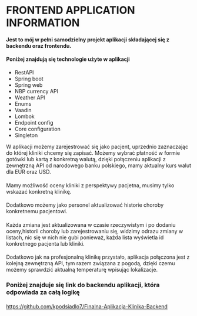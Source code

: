 # FRONTEND APPLICATION INFORMATION
#### Jest to mój w pełni samodzielny projekt aplikacji składającej się z backendu oraz frontendu.

#### Poniżej znajdują się technologie użyte w aplikacji
* RestAPI 
* Spring boot
* Spring web
* NBP currency API
* Weather API
* Enums
* Vaadin
* Lombok
* Endpoint config
* Core configuration
* Singleton

W aplikacji możemy zarejestrować się jako pacjent, uprzednio zaznaczając do której kliniki
chcemy się zapisać. Możemy wybrać płatność w formie gotówki lub kartą z konkretną walutą, 
dzięki połączeniu aplikacji z zewnętrzną API od narodowego banku polskiego, mamy aktualny 
kurs walut dla EUR oraz USD. 
####
Mamy możliwość oceny kliniki z perspektywy pacjetna, musimy tylko wskazać konkretną klinikę.
####
Dodatkowo możemy jako personel aktualizować historie choroby konkretnemu pacjentowi.
####
Każda zmiana jest aktualizowana w czasie rzeczywistym i po dodaniu oceny,historii choroby
lub zarejestrowaniu się, widzimy odrazu zmiany w listach, nic się w nich nie gubi ponieważ, każda lista
wyświetla id konkretnego pacjenta lub kliniki.
####
Dodatkowo jak na profesjonalną klinikę przystało, aplikacja połączona jest z kolejną zewnętrzną
API, tym razem związana z pogodą, dzięki czemu możemy sprawdzić aktualną temperaturę wpisując 
lokalizacje.


### Poniżej znajduje się link do backendu aplikacji, która odpowiada za całą logikę
####
https://github.com/kpodsiadlo7/Finalna-Aplikacja-Klinika-Backend
